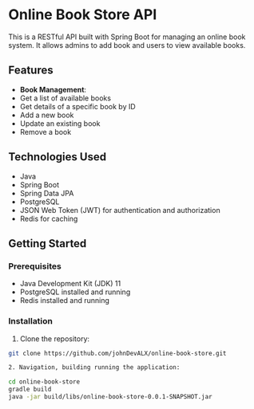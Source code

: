 # Online Book Store API

This is a RESTful API built with Spring Boot for managing an online book system. It allows admins to add book and users to view available books.

## Features

- **Book Management**:
- Get a list of available books
- Get details of a specific book by ID
- Add a new book
- Update an existing book
- Remove a book

## Technologies Used

- Java
- Spring Boot
- Spring Data JPA
- PostgreSQL
- JSON Web Token (JWT) for authentication and authorization
- Redis for caching

## Getting Started

### Prerequisites

- Java Development Kit (JDK) 11
- PostgreSQL installed and running
- Redis installed and running

### Installation

1. Clone the repository:

```bash
git clone https://github.com/johnDevALX/online-book-store.git

2. Navigation, building running the application:

cd online-book-store
gradle build
java -jar build/libs/online-book-store-0.0.1-SNAPSHOT.jar
